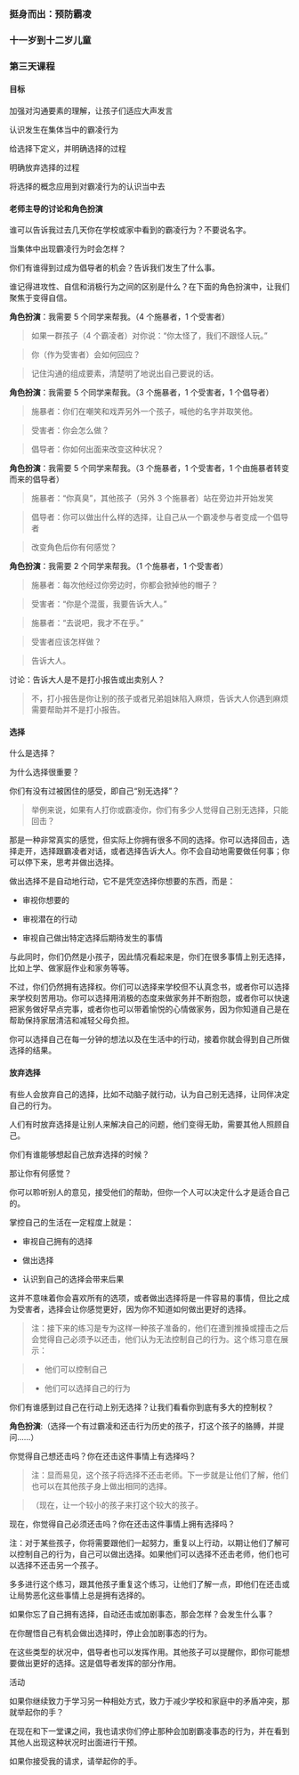 ### 挺身而出：预防霸凌

### 十一岁到十二岁儿童

### 第三天课程

#### 目标

加强对沟通要素的理解，让孩子们适应大声发言

认识发生在集体当中的霸凌行为

给选择下定义，并明确选择的过程

明确放弃选择的过程

将选择的概念应用到对霸凌行为的认识当中去

#### 老师主导的讨论和角色扮演

谁可以告诉我过去几天你在学校或家中看到的霸凌行为？不要说名字。

当集体中出现霸凌行为时会怎样？

你们有谁得到过成为倡导者的机会？告诉我们发生了什么事。

谁记得进攻性、自信和消极行为之间的区别是什么？在下面的角色扮演中，让我们聚焦于变得自信。

**角色扮演**：我需要 5 个同学来帮我。（4 个施暴者，1 个受害者）

> 如果一群孩子（4 个霸凌者）对你说：“你太怪了，我们不跟怪人玩。”

> 你（作为受害者）会如何回应？

> 记住沟通的组成要素，清楚明了地说出自己要说的话。

**角色扮演**：我需要 5 个同学来帮我。（3 个施暴者，1 个受害者，1 个倡导者）

> 施暴者：你们在嘲笑和戏弄另外一个孩子，喊他的名字并取笑他。

> 受害者：你会怎么做？

> 倡导者：你如何出面来改变这种状况？

**角色扮演**：我需要 5 个同学来帮我。（3 个施暴者，1 个受害者，1 个由施暴者转变而来的倡导者）

> 施暴者：“你真臭”，其他孩子（另外 3 个施暴者）站在旁边并开始发笑

> 倡导者：你可以做出什么样的选择，让自己从一个霸凌参与者变成一个倡导者

> 改变角色后你有何感觉？

**角色扮演**：我需要 2 个同学来帮我。（1 个施暴者，1 个受害者）

> 施暴者：每次他经过你旁边时，你都会掀掉他的帽子？

> 受害者：“你是个混蛋，我要告诉大人。”

> 施暴者：“去说吧，我才不在乎。”

> 受害者应该怎样做？

> 告诉大人。

讨论：告诉大人是不是打小报告或出卖别人？

> 不，打小报告是你让别的孩子或者兄弟姐妹陷入麻烦，告诉大人你遇到麻烦需要帮助并不是打小报告。

#### 选择

什么是选择？

为什么选择很重要？

你们有没有过被困住的感受，即自己“别无选择”？

> 举例来说，如果有人打你或霸凌你，你们有多少人觉得自己别无选择，只能回击？

那是一种非常真实的感觉，但实际上你拥有很多不同的选择。你可以选择回击，选择走开，选择跟霸凌者对话，或者选择告诉大人。你不会自动地需要做任何事；你可以停下来，思考并做出选择。

做出选择不是自动地行动，它不是凭空选择你想要的东西，而是：

* 审视你想要的

* 审视潜在的行动

* 审视自己做出特定选择后期待发生的事情

与此同时，你们仍然是小孩子，因此情况看起来是，你们在很多事情上别无选择，比如上学、做家庭作业和家务等等。

不过，你们仍然拥有选择权。你们可以选择来学校但不认真念书，或者你可以选择来学校刻苦用功。你可以选择用消极的态度来做家务并不断抱怨，或者你可以快速把家务做好早点完事，或者你也可以带着愉悦的心情做家务，因为你知道自己是在帮助保持家居清洁和减轻父母负担。

你可以选择自己在每一分钟的想法以及在生活中的行动，接着你就会得到自己所做选择的结果。

#### 放弃选择

有些人会放弃自己的选择，比如不动脑子就行动，认为自己别无选择，让同伴决定自己的行为。

人们有时放弃选择是让别人来解决自己的问题，他们变得无助，需要其他人照顾自己。

你们有谁能够想起自己放弃选择的时候？

那让你有何感觉？

你可以聆听别人的意见，接受他们的帮助，但你一个人可以决定什么才是适合自己的。

掌控自己的生活在一定程度上就是：

* 审视自己拥有的选择

* 做出选择

* 认识到自己的选择会带来后果

这并不意味着你会喜欢所有的选项，或者做出选择将是一件容易的事情，但比之成为受害者，选择会让你感觉更好，因为你不知道如何做出更好的选择。

> 注：接下来的练习是专为这样一种孩子准备的，他们在遭到推搡或撞击之后会觉得自己必须予以还击，他们认为无法控制自己的行为。这个练习意在展示：

>* 他们可以控制自己

>* 他们可以选择自己的行为

你们有谁感到过自己在行动上别无选择？让我们看看你到底有多大的控制权？

**角色扮演**:（选择一个有过霸凌和还击行为历史的孩子，打这个孩子的胳膊，并提问……）

你觉得自己想还击吗？你在还击这件事情上有选择吗？

> 注：显而易见，这个孩子将选择不还击老师。下一步就是让他们了解，他们也可以在其他孩子身上做出相同的选择。

> （现在，让一个较小的孩子来打这个较大的孩子。



现在，你觉得自己必须还击吗？你在还击这件事情上拥有选择吗？



注：对于某些孩子，你将需要跟他们一起努力，重复以上行动，以期让他们了解可以控制自己的行为，自己可以做出选择。如果他们可以选择不还击老师，他们也可以选择不还击另一个孩子。



多多进行这个练习，跟其他孩子重复这个练习，让他们了解一点，即他们在还击或让局势恶化这些事情上总是拥有选择的。



如果你忘了自己拥有选择，自动还击或加剧事态，那会怎样？会发生什么事？



在你醒悟自己有机会做出选择时，停止会加剧事态的行为。



在这些类型的状况中，倡导者也可以发挥作用。其他孩子可以提醒你，即你可能想要做出更好的选择。这是倡导者发挥的部分作用。



活动



如果你继续致力于学习另一种相处方式，致力于减少学校和家庭中的矛盾冲突，那就举起你的手？



在现在和下一堂课之间，我也请求你们停止那种会加剧霸凌事态的行为，并在看到其他人出现这种状况时出面进行干预。



如果你接受我的请求，请举起你的手。


